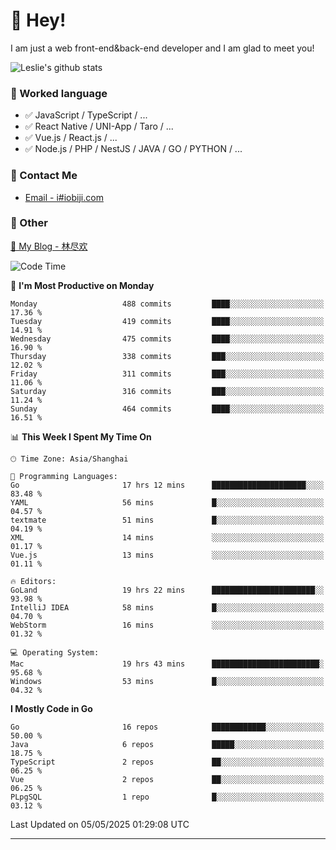 # 👋 Hey!

I am just a web front-end&back-end developer and I am glad to meet you!

![Leslie's github stats](https://github-readme-stats.vercel.app/api?username=unsafe-ptr&&show_icons=true&&title_color=1abc9c&&icon_color=1abc9c)


### 📝 Worked language

- ✅ JavaScript / TypeScript / ...
- ✅ React Native / UNI-App / Taro / ...
- ✅ Vue.js / React.js / ...
- ✅ Node.js / PHP / NestJS / JAVA / GO / PYTHON / ...

### 📮 Contact Me

- [Email - i#iobiji.com](mailto:i@iobiji.com)


### 🤪 Other

[📌 My Blog - 林尽欢](https://iobiji.com)

<!--START_SECTION:waka-->
![Code Time](http://img.shields.io/badge/Code%20Time-1%2C710%20hrs%2011%20mins-blue)

📅 **I'm Most Productive on Monday** 

```text
Monday                   488 commits         ████░░░░░░░░░░░░░░░░░░░░░   17.36 % 
Tuesday                  419 commits         ████░░░░░░░░░░░░░░░░░░░░░   14.91 % 
Wednesday                475 commits         ████░░░░░░░░░░░░░░░░░░░░░   16.90 % 
Thursday                 338 commits         ███░░░░░░░░░░░░░░░░░░░░░░   12.02 % 
Friday                   311 commits         ███░░░░░░░░░░░░░░░░░░░░░░   11.06 % 
Saturday                 316 commits         ███░░░░░░░░░░░░░░░░░░░░░░   11.24 % 
Sunday                   464 commits         ████░░░░░░░░░░░░░░░░░░░░░   16.51 % 
```


📊 **This Week I Spent My Time On** 

```text
🕑︎ Time Zone: Asia/Shanghai

💬 Programming Languages: 
Go                       17 hrs 12 mins      █████████████████████░░░░   83.48 % 
YAML                     56 mins             █░░░░░░░░░░░░░░░░░░░░░░░░   04.57 % 
textmate                 51 mins             █░░░░░░░░░░░░░░░░░░░░░░░░   04.19 % 
XML                      14 mins             ░░░░░░░░░░░░░░░░░░░░░░░░░   01.17 % 
Vue.js                   13 mins             ░░░░░░░░░░░░░░░░░░░░░░░░░   01.11 % 

🔥 Editors: 
GoLand                   19 hrs 22 mins      ███████████████████████░░   93.98 % 
IntelliJ IDEA            58 mins             █░░░░░░░░░░░░░░░░░░░░░░░░   04.70 % 
WebStorm                 16 mins             ░░░░░░░░░░░░░░░░░░░░░░░░░   01.32 % 

💻 Operating System: 
Mac                      19 hrs 43 mins      ████████████████████████░   95.68 % 
Windows                  53 mins             █░░░░░░░░░░░░░░░░░░░░░░░░   04.32 % 
```

**I Mostly Code in Go** 

```text
Go                       16 repos            ████████████░░░░░░░░░░░░░   50.00 % 
Java                     6 repos             █████░░░░░░░░░░░░░░░░░░░░   18.75 % 
TypeScript               2 repos             ██░░░░░░░░░░░░░░░░░░░░░░░   06.25 % 
Vue                      2 repos             ██░░░░░░░░░░░░░░░░░░░░░░░   06.25 % 
PLpgSQL                  1 repo              █░░░░░░░░░░░░░░░░░░░░░░░░   03.12 % 
```




 Last Updated on 05/05/2025 01:29:08 UTC
<!--END_SECTION:waka-->
---
